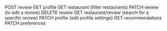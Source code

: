 POST review
GET profile
GET restaurant (filter restaurants)
PATCH review (to edit a review)
DELETE review
GET restaurant/review (search for a specific review)
PATCH profile (edit profile settings)
GET recommendations
PATCH preferences

